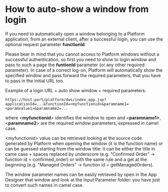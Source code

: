 # How to auto-show a window from login

If you need to automatically open a window belonging to a Platform application, from an external client, after a successful login, you can use the optional request parameter **functionId**.

Please bear in mind that you cannot access to Platform windows without a successful authentication, so first you need to show to login window and pass to such a page the **funtionId** parameter \(or any other required parameter\). In case of a correct log-on, Platform will automatically show the specified window and pass forward the required parameters, that you have to pass in the initial URL too.

Example  of a login URL + auto show window + required parameters:

```text
https://host:port/platform/4ws/index_app.jsp?applicationId=...&functionId=<myfunctionid>&paramname1=<paramvalue1>&paramname2=...
```

where &lt;**myfunctionid**&gt; identifies the window to open and &lt;**paramname1&gt;**, &lt;**paramname2**&gt;  are the required window parameters, expressed in camel case.

&lt;myfunctionid&gt; value can be retrieved looking at the source code generated by Platform when opening the window \(it is the function name\) or can be guessed starting from the window title: it can be either the title in came case + spaces replaced by underscore \(e.g. "Confirmed Order" -&gt; function id = confirmed\_order\) or with the same rule and a get at the beginning \(e.g. "Managed Orders" -&gt; function id = getManagedOrders\). 

The window parameter names can be easily retrieved by open in the App Designer that window and look at the Input Parameter folder: you have just to convert such names in camel case.

